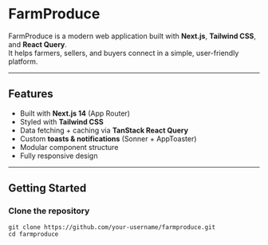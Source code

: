 # FarmProduce

FarmProduce is a modern web application built with **Next.js**, **Tailwind CSS**, and **React Query**.  
It helps farmers, sellers, and buyers connect in a simple, user-friendly platform.

---

##  Features
- Built with **Next.js 14** (App Router)
- Styled with **Tailwind CSS**
- Data fetching + caching via **TanStack React Query**
- Custom **toasts & notifications** (Sonner + AppToaster)
- Modular component structure
- Fully responsive design

---

## Getting Started

### Clone the repository
```
git clone https://github.com/your-username/farmproduce.git
cd farmproduce

```
